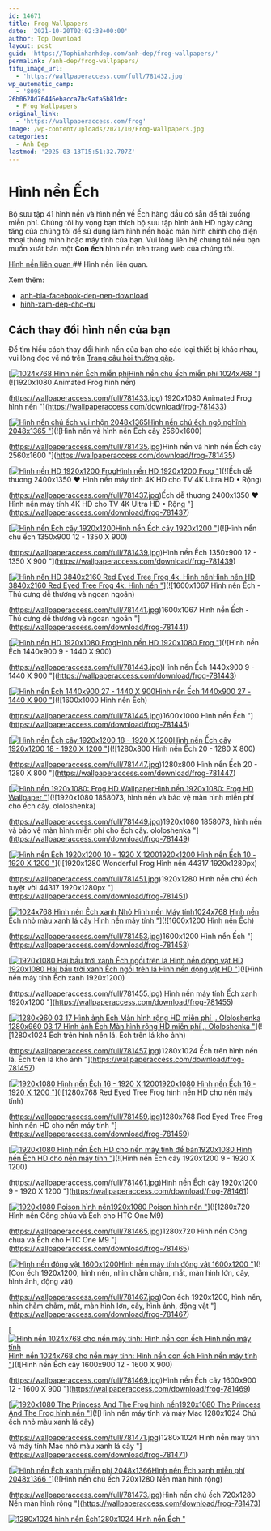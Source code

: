 ```yaml
---
id: 14671
title: Frog Wallpapers
date: '2021-10-20T02:02:38+00:00'
author: Top Download
layout: post
guid: 'https://Tophinhanhdep.com/anh-dep/frog-wallpapers/'
permalink: /anh-dep/frog-wallpapers/
fifu_image_url:
  - 'https://wallpaperaccess.com/full/781432.jpg'
wp_automatic_camp:
  - '8098'
26b0628d76446ebacca7bc9afa5b81dc:
  - Frog Wallpapers
original_link:
  - 'https://wallpaperaccess.com/frog'
image: /wp-content/uploads/2021/10/Frog-Wallpapers.jpg
categories:
  - Ảnh Đẹp
lastmod: '2025-03-13T15:51:32.707Z'
---
```

# Hình nền Ếch

Bộ sưu tập 41 hình nền và hình nền về Ếch hàng đầu có sẵn để tải xuống miễn phí. Chúng tôi hy vọng bạn thích bộ sưu tập hình ảnh HD ngày càng tăng của chúng tôi để sử dụng làm hình nền hoặc màn hình chính cho điện thoại thông minh hoặc máy tính của bạn. Vui lòng liên hệ chúng tôi nếu bạn muốn xuất bản một **Con ếch** hình nền trên trang web của chúng tôi.

[Hình nền liên quan ](#related) ## Hình nền liên quan.

   
 Xem thêm:

   
- [anh-bia-facebook-dep-nen-download](https://tophinhanhdep.com/anh-bia/anh-bia-facebook-dep-nen-download/)
- [hinh-xam-dep-cho-nu](https://tophinhanhdep.com/hinh-xam-dep/hinh-xam-dep-cho-nu/)

## Cách thay đổi hình nền của bạn

Để tìm hiểu cách thay đổi hình nền của bạn cho các loại thiết bị khác nhau, vui lòng đọc về nó trên [Trang câu hỏi thường gặp](https://tophinhanhdep.com/faq/).

  
[[![1024x768 Hình nền Ếch miễn phí](https://wallpaperaccess.com/full/781432.jpg)Hình nền chú ếch miễn phí 1024x768 "](https://wallpaperaccess.com/download/frog-781432)](![1920x1080 Animated Frog hình nền)

(https://wallpaperaccess.com/full/781433.jpg) 1920x1080 Animated Frog hình nền "](https://wallpaperaccess.com/download/frog-781433)

[[![Hình nền chú ếch vui nhộn 2048x1365](https://wallpaperaccess.com/full/781434.jpg)Hình nền chú ếch ngộ nghĩnh 2048x1365 "](https://wallpaperaccess.com/download/frog-781434)](![Hình nền và hình nền Ếch cây 2560x1600)

(https://wallpaperaccess.com/full/781435.jpg)Hình nền và hình nền Ếch cây 2560x1600 "](https://wallpaperaccess.com/download/frog-781435)

[[![Hình nền HD 1920x1200 Frog](https://wallpaperaccess.com/full/455360.jpg)Hình nền HD 1920x1200 Frog "](https://wallpaperaccess.com/download/frog-455360)](![Ếch dễ thương 2400x1350 ❤ Hình nền máy tính 4K HD cho TV 4K Ultra HD • Rộng)

(https://wallpaperaccess.com/full/781437.jpg)Ếch dễ thương 2400x1350 ❤ Hình nền máy tính 4K HD cho TV 4K Ultra HD • Rộng "](https://wallpaperaccess.com/download/frog-781437)

 [[![Hình nền Ếch cây 1920x1200](https://wallpaperaccess.com/full/781438.jpg)Hình nền Ếch cây 1920x1200 "](https://wallpaperaccess.com/download/frog-781438)](![Hình nền chú ếch 1350x900 12 - 1350 X 900)

(https://wallpaperaccess.com/full/781439.jpg)Hình nền Ếch 1350x900 12 - 1350 X 900 "](https://wallpaperaccess.com/download/frog-781439)

[[![Hình nền HD 3840x2160 Red Eyed Tree Frog 4k.  Hình nền](https://wallpaperaccess.com/full/781440.jpg)Hình nền HD 3840x2160 Red Eyed Tree Frog 4k. Hình nền "](https://wallpaperaccess.com/download/frog-781440)](![1600x1067 Hình nền Ếch - Thú cưng dễ thương và ngoan ngoãn)

(https://wallpaperaccess.com/full/781441.jpg)1600x1067 Hình nền Ếch - Thú cưng dễ thương và ngoan ngoãn "](https://wallpaperaccess.com/download/frog-781441)

[[![Hình nền HD 1920x1080 Frog](https://wallpaperaccess.com/full/781442.jpg)Hình nền HD 1920x1080 Frog "](https://wallpaperaccess.com/download/frog-781442)](![Hình nền Ếch 1440x900 9 - 1440 X 900)

(https://wallpaperaccess.com/full/781443.jpg)Hình nền Ếch 1440x900 9 - 1440 X 900 "](https://wallpaperaccess.com/download/frog-781443)

[[![Hình nền Ếch 1440x900 27 - 1440 X 900](https://wallpaperaccess.com/full/781444.jpg)Hình nền Ếch 1440x900 27 - 1440 X 900 "](https://wallpaperaccess.com/download/frog-781444)](![1600x1000 Hình nền Ếch)

(https://wallpaperaccess.com/full/781445.jpg)1600x1000 Hình nền Ếch "](https://wallpaperaccess.com/download/frog-781445)

[[![Hình nền Ếch cây 1920x1200 18 - 1920 X 1200](https://wallpaperaccess.com/full/781446.jpg)Hình nền Ếch cây 1920x1200 18 - 1920 X 1200 "](https://wallpaperaccess.com/download/frog-781446)](![1280x800 Hình nền Ếch 20 - 1280 X 800)

(https://wallpaperaccess.com/full/781447.jpg)1280x800 Hình nền Ếch 20 - 1280 X 800 "](https://wallpaperaccess.com/download/frog-781447)

[[![Hình nền 1920x1080: Frog HD Wallpaper](https://wallpaperaccess.com/full/781448.jpg)Hình nền 1920x1080: Frog HD Wallpaper "](https://wallpaperaccess.com/download/frog-781448)](![1920x1080 1858073, hình nền và bảo vệ màn hình miễn phí cho ếch cây.  ololoshenka)

(https://wallpaperaccess.com/full/781449.jpg)1920x1080 1858073, hình nền và bảo vệ màn hình miễn phí cho ếch cây. ololoshenka "](https://wallpaperaccess.com/download/frog-781449)

[[![Hình nền Ếch 1920x1200 10 - 1920 X 1200](https://wallpaperaccess.com/full/781450.jpg)1920x1200 Hình nền Ếch 10 - 1920 X 1200 "](https://wallpaperaccess.com/download/frog-781450)](![1920x1280 Wonderful Frog Hình nền 44317 1920x1280px)

(https://wallpaperaccess.com/full/781451.jpg)1920x1280 Hình nền chú ếch tuyệt vời 44317 1920x1280px "](https://wallpaperaccess.com/download/frog-781451)

[[![1024x768 Hình nền Ếch xanh Nhỏ Hình nền Máy tính](https://wallpaperaccess.com/full/781452.jpg)1024x768 Hình nền Ếch nhỏ màu xanh lá cây Hình nền máy tính "](https://wallpaperaccess.com/download/frog-781452)](![1600x1200 Hình nền Ếch)

(https://wallpaperaccess.com/full/781453.jpg)1600x1200 Hình nền Ếch "](https://wallpaperaccess.com/download/frog-781453)

[[![1920x1080 Hai bầu trời xanh Ếch ngồi trên lá Hình nền động vật HD](https://wallpaperaccess.com/full/781454.jpg)1920x1080 Hai bầu trời xanh Ếch ngồi trên lá Hình nền động vật HD "](https://wallpaperaccess.com/download/frog-781454)](![Hình nền máy tính Ếch xanh 1920x1200)

(https://wallpaperaccess.com/full/781455.jpg) Hình nền máy tính Ếch xanh 1920x1200 "](https://wallpaperaccess.com/download/frog-781455)

[[![1280x960 03 17 Hình ảnh Ếch Màn hình rộng HD miễn phí ,.  Ololoshenka](https://wallpaperaccess.com/full/781456.jpg)1280x960 03 17 Hình ảnh Ếch Màn hình rộng HD miễn phí ,. Ololoshenka "](https://wallpaperaccess.com/download/frog-781456)](![1280x1024 Ếch trên hình nền lá.  Ếch trên lá kho ảnh)

(https://wallpaperaccess.com/full/781457.jpg)1280x1024 Ếch trên hình nền lá. Ếch trên lá kho ảnh "](https://wallpaperaccess.com/download/frog-781457)

[[![1920x1080 Hình nền Ếch 16 - 1920 X 1200](https://wallpaperaccess.com/full/781458.jpg)1920x1080 Hình nền Ếch 16 - 1920 X 1200 "](https://wallpaperaccess.com/download/frog-781458)](![1280x768 Red Eyed Tree Frog hình nền HD cho nền máy tính)

(https://wallpaperaccess.com/full/781459.jpg)1280x768 Red Eyed Tree Frog hình nền HD cho nền máy tính "](https://wallpaperaccess.com/download/frog-781459)

[[![1920x1080 Hình nền Ếch HD cho nền máy tính để bàn](https://wallpaperaccess.com/full/781460.jpg)1920x1080 Hình nền Ếch HD cho nền máy tính "](https://wallpaperaccess.com/download/frog-781460)](![Hình nền Ếch cây 1920x1200 9 - 1920 X 1200)

(https://wallpaperaccess.com/full/781461.jpg)Hình nền Ếch cây 1920x1200 9 - 1920 X 1200 "](https://wallpaperaccess.com/download/frog-781461)

[[![1920x1080 Poison hình nền](https://wallpaperaccess.com/full/781464.jpg)1920x1080 Poison hình nền "](https://wallpaperaccess.com/download/frog-781464)](![1280x720 Hình nền Công chúa và Ếch cho HTC One M9)

(https://wallpaperaccess.com/full/781465.jpg)1280x720 Hình nền Công chúa và Ếch cho HTC One M9 "](https://wallpaperaccess.com/download/frog-781465)

[[![Hình nền động vật 1600x1200](https://wallpaperaccess.com/full/781466.jpg)Hình nền máy tính động vật 1600x1200 "](https://wallpaperaccess.com/download/frog-781466)](![Con ếch 1920x1200, hình nền, nhìn chằm chằm, mắt, màn hình lớn, cây, hình ảnh, động vật)

(https://wallpaperaccess.com/full/781467.jpg)Con ếch 1920x1200, hình nền, nhìn chằm chằm, mắt, màn hình lớn, cây, hình ảnh, động vật "](https://wallpaperaccess.com/download/frog-781467)

[[![Hình nền 1024x768 cho nền máy tính: Hình nền con ếch Hình nền máy tính](https://wallpaperaccess.com/full/781468.jpg)Hình nền 1024x768 cho nền máy tính: Hình nền con ếch Hình nền máy tính "](https://wallpaperaccess.com/download/frog-781468)](![Hình nền Ếch cây 1600x900 12 - 1600 X 900)

(https://wallpaperaccess.com/full/781469.jpg)Hình nền Ếch cây 1600x900 12 - 1600 X 900 "](https://wallpaperaccess.com/download/frog-781469)

[[![1920x1080 The Princess And The Frog hình nền](https://wallpaperaccess.com/full/781470.jpg)1920x1080 The Princess And The Frog hình nền "](https://wallpaperaccess.com/download/frog-781470)](![Hình nền máy tính và máy Mac 1280x1024 Chú ếch nhỏ màu xanh lá cây)

(https://wallpaperaccess.com/full/781471.jpg)1280x1024 Hình nền máy tính và máy tính Mac nhỏ màu xanh lá cây "](https://wallpaperaccess.com/download/frog-781471)

[[![Hình nền Ếch xanh miễn phí 2048x1366](https://wallpaperaccess.com/full/781472.jpg)Hình nền Ếch xanh miễn phí 2048x1366 "](https://wallpaperaccess.com/download/frog-781472)](![Hình nền chú ếch 720x1280 Nền màn hình rộng)

(https://wallpaperaccess.com/full/781473.jpg)Hình nền chú ếch 720x1280 Nền màn hình rộng "](https://wallpaperaccess.com/download/frog-781473)

[![1280x1024 hình nền Ếch](https://wallpaperaccess.com/full/781475.jpg)1280x1024 Hình nền Ếch " ](https://wallpaperaccess.com/download/frog-781475)
